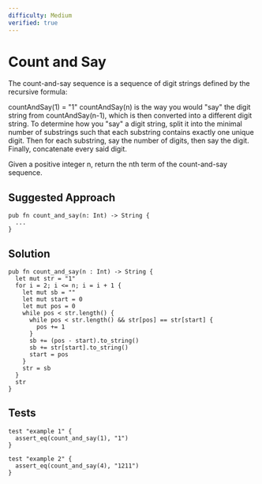 ```yaml
---
difficulty: Medium
verified: true
---
```


# Count and Say

The count-and-say sequence is a sequence of digit strings defined by the recursive formula:

countAndSay(1) = "1"
countAndSay(n) is the way you would "say" the digit string from countAndSay(n-1), which is then converted into a different digit string.
To determine how you "say" a digit string, split it into the minimal number of substrings such that each substring contains exactly one unique digit. Then for each substring, say the number of digits, then say the digit. Finally, concatenate every said digit.

Given a positive integer n, return the nth term of the count-and-say sequence.

## Suggested Approach

```mbt nocheck
pub fn count_and_say(n: Int) -> String {
  ...
}
```

## Solution

```mbt
pub fn count_and_say(n : Int) -> String {
  let mut str = "1"
  for i = 2; i <= n; i = i + 1 {
    let mut sb = ""
    let mut start = 0
    let mut pos = 0
    while pos < str.length() {
      while pos < str.length() && str[pos] == str[start] {
        pos += 1
      }
      sb += (pos - start).to_string()
      sb += str[start].to_string()
      start = pos
    }
    str = sb
  }
  str
}
```

## Tests

```moonbit
test "example 1" {
  assert_eq(count_and_say(1), "1")
}

test "example 2" {
  assert_eq(count_and_say(4), "1211")
}
```
